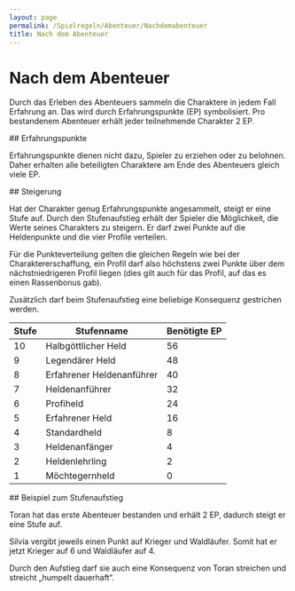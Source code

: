 ```yaml
---
layout: page
permalink: /Spielregeln/Abenteuer/Nachdemabenteuer
title: Nach dem Abenteuer
---
```


# Nach dem Abenteuer

Durch das Erleben des Abenteuers sammeln die Charaktere in jedem Fall Erfahrung an. Das wird durch Erfahrungspunkte (EP) symbolisiert. Pro bestandenem Abenteuer erhält jeder teilnehmende Charakter 2 EP.

<div class="hinweis">
## Erfahrungspunkte

Erfahrungspunkte dienen nicht dazu, Spieler zu erziehen oder zu belohnen. Daher erhalten alle beteiligten Charaktere am Ende des Abenteuers gleich viele EP.

</div>
## Steigerung

Hat der Charakter genug Erfahrungspunkte angesammelt, steigt er eine Stufe auf. Durch den Stufenaufstieg erhält der Spieler die Möglichkeit, die Werte seines Charakters zu steigern. Er darf zwei Punkte auf die Heldenpunkte und die vier Profile verteilen.

Für die Punkteverteilung gelten die gleichen Regeln wie bei der Charaktererschaffung, ein Profil darf also höchstens zwei Punkte über dem nächstniedrigeren Profil liegen (dies gilt auch für das Profil, auf das es einen Rassenbonus gab).

Zusätzlich darf beim Stufenaufstieg eine beliebige Konsequenz gestrichen werden.

<table>
<thead>
<tr><th>Stufe</th><th>Stufenname</th><th>Benötigte EP</th></tr>
</thead>
<tbody>
<tr><td>10</td><td>Halbgöttlicher Held</td><td>56</td></tr>
<tr><td>9</td><td>Legendärer Held</td><td>48</td></tr>
<tr><td>8</td><td>Erfahrener Heldenanführer</td><td>40</td></tr>
<tr><td>7</td><td>Heldenanführer</td><td>32</td></tr>
<tr><td>6</td><td>Profiheld</td><td>24</td></tr>
<tr><td>5</td><td>Erfahrener Held</td><td>16</td></tr>
<tr><td>4</td><td>Standardheld</td><td>8</td></tr>
<tr><td>3</td><td>Heldenanfänger</td><td>4</td></tr>
<tr><td>2</td><td>Heldenlehrling</td><td>2</td></tr>
<tr><td>1</td><td>Möchtegernheld</td><td>0</td></tr>
</tbody>
</table>
<div class="beispiel">
## Beispiel zum Stufenaufstieg

Toran hat das erste Abenteuer bestanden und erhält 2 EP, dadurch steigt er eine Stufe auf.

Silvia vergibt jeweils einen Punkt auf Krieger und Waldläufer. Somit hat er jetzt Krieger auf 6 und Waldläufer auf 4.

Durch den Aufstieg darf sie auch eine Konsequenz von Toran streichen und streicht &bdquo;humpelt dauerhaft&ldquo;.

</div>

